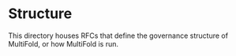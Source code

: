 # Structure

This directory houses RFCs that define the governance structure of MultiFold, or how MultiFold is run.